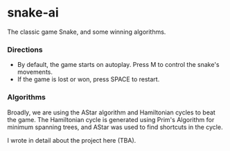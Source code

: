 # snake-ai

The classic game Snake, and some winning algorithms.

### Directions
- By default, the game starts on autoplay. Press M to control the snake's movements.
- If the game is lost or won, press SPACE to restart.

### Algorithms
Broadly, we are using the AStar algorithm and Hamiltonian cycles to beat
the game. The Hamiltonian cycle is generated using Prim's Algorithm for
minimum spanning trees, and AStar was used to find shortcuts in the cycle.

I wrote in detail about the project here (TBA).